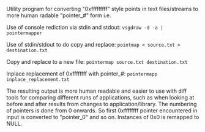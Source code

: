 Utility program for converting "0xfffffffff" style points in text files/streams to more human radable "pointer_#" form i.e.

Use of console rediction via stdin and stdout:
`vsgdraw -d -a | pointermapper`

Use of stdin/stdout to do copy and replace:
`pointmap < source.txt > destination.txt`

Copy and replace to a new file:
`pointermap source.txt destination.txt`

Inplace replacement of 0xffffffff with pointer_#:
`pointermapp inplace_replacement.txt`

The resulting output is more human readable and easier to use with diff tools for comparing different runs of applications, such as when looking at before and after results from changes to application/library.  The numbering of pointers is done from 0 onwards.  So first 0xffffffff pointer encountered in input is converted to "pointer_0" and so on.  Instances of 0x0 is remapped to NULL.

